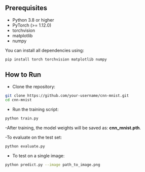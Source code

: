 ## Prerequisites

- Python 3.8 or higher
- PyTorch (>= 1.12.0)
- torchvision
- matplotlib
- numpy

You can install all dependencies using:

```bash
pip install torch torchvision matplotlib numpy
```

## How to Run

- Clone the repository:
```bash
git clone https://github.com/your-username/cnn-mnist.git
cd cnn-mnist
```
- Run the training script:
```bash
python train.py
```
-After training, the model weights will be saved as: **cnn_mnist.pth**.

-To evaluate on the test set:
```bash
python evaluate.py
```
- To test on a single image:
```bash
python predict.py --image path_to_image.png
```
